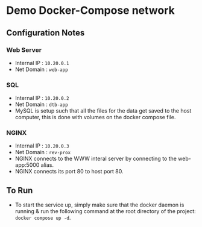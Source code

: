 # Demo Docker-Compose network
## Configuration Notes
### Web Server
 - Internal IP : `10.20.0.1`
 - Net Domain : `web-app`
### SQL
 - Internal IP : `10.20.0.2`
 - Net Domain : `dtb-app`
 - MySQL is setup such that all the files for the data get saved to the host computer, this is done with volumes on the docker compose file. 
### NGINX
 - Internal IP : `10.20.0.3`
 - Net Domain : `rev-prox`
 - NGINX connects to the WWW interal server by connecting to the web-app:5000 alias. 
 - NGINX connects its port 80 to host port 80. 
## To Run
 - To start the service up, simply make sure that the docker daemon is running & run the following command at the root directory of the project: `docker compose up -d`. 
